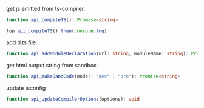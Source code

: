

get js emitted from ts-compiler.

```ts
function api_compileTS(): Promise<string>
```

```js
top.api_compileTS().then(console.log)
```

add d.ts file.

```ts
function api_addModuleDeclaration(url: string, moduleName: string): Promise<any>
```

get html output string from sandbox.

```ts
function api_makeSandCode(mode?: "dev" | "pro"): Promise<string>
```

update tsconfig

```ts
function api_updateCompilerOptions(options): void
```
